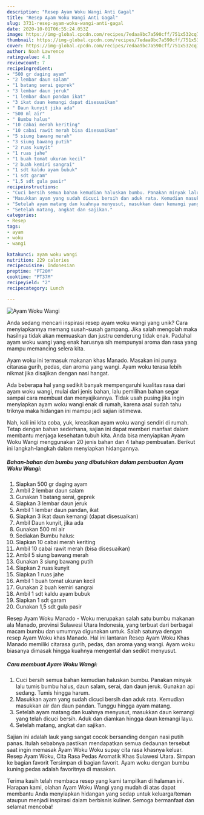 ```yaml
---
description: "Resep Ayam Woku Wangi Anti Gagal"
title: "Resep Ayam Woku Wangi Anti Gagal"
slug: 3731-resep-ayam-woku-wangi-anti-gagal
date: 2020-10-01T06:55:24.053Z
image: https://img-global.cpcdn.com/recipes/7edaa9bc7a590cff/751x532cq70/ayam-woku-wangi-foto-resep-utama.jpg
thumbnail: https://img-global.cpcdn.com/recipes/7edaa9bc7a590cff/751x532cq70/ayam-woku-wangi-foto-resep-utama.jpg
cover: https://img-global.cpcdn.com/recipes/7edaa9bc7a590cff/751x532cq70/ayam-woku-wangi-foto-resep-utama.jpg
author: Noah Lawrence
ratingvalue: 4.8
reviewcount: 7
recipeingredient:
- "500 gr daging ayam"
- "2 lembar daun salam"
- "1 batang serai geprek"
- "3 lembar daun jeruk"
- "1 lembar daun pandan ikat"
- "3 ikat daun kemangi dapat disesuaikan"
- " Daun kunyit jika ada"
- "500 ml air"
- " Bumbu halus"
- "10 cabai merah keriting"
- "10 cabai rawit merah bisa disesuaikan"
- "5 siung bawang merah"
- "3 siung bawang putih"
- "2 ruas kunyit"
- "1 ruas jahe"
- "1 buah tomat ukuran kecil"
- "2 buah kemiri sangrai"
- "1 sdt kaldu ayam bubuk"
- "1 sdt garam"
- "1,5 sdt gula pasir"
recipeinstructions:
- "Cuci bersih semua bahan kemudian haluskan bumbu. Panakan minyak lalu tumis bumbu halus, daun salam, serai, dan daun jeruk. Gunakan api sedang. Tumis hingga harum."
- "Masukkan ayam yang sudah dicuci bersih dan aduk rata. Kemudian masukkan air dan daun pandan. Tunggu hingga ayam matang."
- "Setelah ayam matang dan kuahnya menyusut, masukkan daun kemangi yang telah dicuci bersih. Aduk dan diamkan hingga daun kemangi layu."
- "Setelah matang, angkat dan sajikan."
categories:
- Resep
tags:
- ayam
- woku
- wangi

katakunci: ayam woku wangi 
nutrition: 229 calories
recipecuisine: Indonesian
preptime: "PT20M"
cooktime: "PT37M"
recipeyield: "2"
recipecategory: Lunch

---
```



![Ayam Woku Wangi](https://img-global.cpcdn.com/recipes/7edaa9bc7a590cff/751x532cq70/ayam-woku-wangi-foto-resep-utama.jpg)

Anda sedang mencari inspirasi resep ayam woku wangi yang unik? Cara menyiapkannya memang susah-susah gampang. Jika salah mengolah maka hasilnya tidak akan memuaskan dan justru cenderung tidak enak. Padahal ayam woku wangi yang enak harusnya sih mempunyai aroma dan rasa yang mampu memancing selera kita.

Ayam woku ini termasuk makanan khas Manado. Masakan ini punya citarasa gurih, pedas, dan aroma yang wangi. Ayam woku terasa lebih nikmat jika disajikan dengan nasi hangat.

Ada beberapa hal yang sedikit banyak mempengaruhi kualitas rasa dari ayam woku wangi, mulai dari jenis bahan, lalu pemilihan bahan segar sampai cara membuat dan menyajikannya. Tidak usah pusing jika ingin menyiapkan ayam woku wangi enak di rumah, karena asal sudah tahu triknya maka hidangan ini mampu jadi sajian istimewa.


Nah, kali ini kita coba, yuk, kreasikan ayam woku wangi sendiri di rumah. Tetap dengan bahan sederhana, sajian ini dapat memberi manfaat dalam membantu menjaga kesehatan tubuh kita. Anda bisa menyiapkan Ayam Woku Wangi menggunakan 20 jenis bahan dan 4 tahap pembuatan. Berikut ini langkah-langkah dalam menyiapkan hidangannya.

<!--inarticleads1-->

##### Bahan-bahan dan bumbu yang dibutuhkan dalam pembuatan Ayam Woku Wangi:

1. Siapkan 500 gr daging ayam
1. Ambil 2 lembar daun salam
1. Gunakan 1 batang serai, geprek
1. Siapkan 3 lembar daun jeruk
1. Ambil 1 lembar daun pandan, ikat
1. Siapkan 3 ikat daun kemangi (dapat disesuaikan)
1. Ambil  Daun kunyit, jika ada
1. Gunakan 500 ml air
1. Sediakan  Bumbu halus:
1. Siapkan 10 cabai merah keriting
1. Ambil 10 cabai rawit merah (bisa disesuaikan)
1. Ambil 5 siung bawang merah
1. Gunakan 3 siung bawang putih
1. Siapkan 2 ruas kunyit
1. Siapkan 1 ruas jahe
1. Ambil 1 buah tomat ukuran kecil
1. Gunakan 2 buah kemiri sangrai
1. Ambil 1 sdt kaldu ayam bubuk
1. Siapkan 1 sdt garam
1. Gunakan 1,5 sdt gula pasir


Resep Ayam Woku Manado - Woku merupakan salah satu bumbu makanan ala Manado, provinsi Sulawesi Utara Indonesia, yang terbuat dari berbagai macam bumbu dan umumnya digunakan untuk. Salah satunya dengan resep Ayam Woku khas Manado. Hal ini lantaran Resep Ayam Woku Khas Manado memiliki citarasa gurih, pedas, dan aroma yang wangi. Ayam woku biasanya dimasak hingga kuahnya mengental dan sedikit menyusut. 

<!--inarticleads2-->

##### Cara membuat Ayam Woku Wangi:

1. Cuci bersih semua bahan kemudian haluskan bumbu. Panakan minyak lalu tumis bumbu halus, daun salam, serai, dan daun jeruk. Gunakan api sedang. Tumis hingga harum.
1. Masukkan ayam yang sudah dicuci bersih dan aduk rata. Kemudian masukkan air dan daun pandan. Tunggu hingga ayam matang.
1. Setelah ayam matang dan kuahnya menyusut, masukkan daun kemangi yang telah dicuci bersih. Aduk dan diamkan hingga daun kemangi layu.
1. Setelah matang, angkat dan sajikan.


Sajian ini adalah lauk yang sangat cocok bersanding dengan nasi putih panas. Itulah sebabnya pastikan mendapatkan semua dedaunan tersebut saat ingin memasak Ayam Woku Woku supay cita rasa khasnya keluar. Resep Ayam Woku, Cita Rasa Pedas Aromatik Khas Sulawesi Utara. Simpan ke bagian favorit Tersimpan di bagian favorit. Ayam woku dengan bumbu kuning pedas adalah favoritnya di masakan. 

Terima kasih telah membaca resep yang kami tampilkan di halaman ini. Harapan kami, olahan Ayam Woku Wangi yang mudah di atas dapat membantu Anda menyiapkan hidangan yang sedap untuk keluarga/teman ataupun menjadi inspirasi dalam berbisnis kuliner. Semoga bermanfaat dan selamat mencoba!
